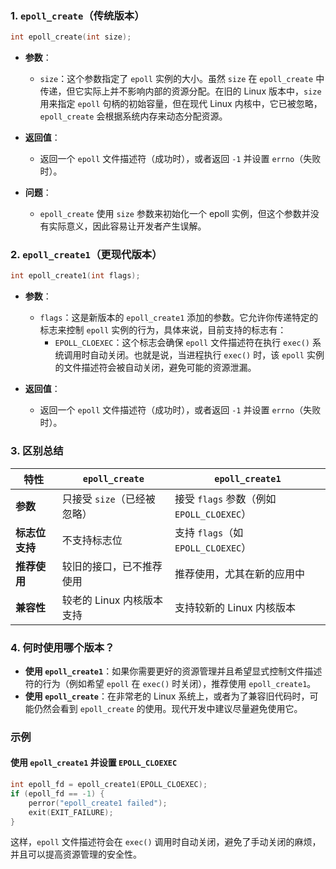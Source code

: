 ### 1. **`epoll_create`**（传统版本）

```c
int epoll_create(int size);
```

- **参数**：
  - `size`：这个参数指定了 `epoll` 实例的大小。虽然 `size` 在 `epoll_create` 中传递，但它实际上并不影响内部的资源分配。在旧的 Linux 版本中，`size` 用来指定 `epoll` 句柄的初始容量，但在现代 Linux 内核中，它已被忽略，`epoll_create` 会根据系统内存来动态分配资源。

- **返回值**：
  - 返回一个 `epoll` 文件描述符（成功时），或者返回 `-1` 并设置 `errno`（失败时）。

- **问题**：
  - `epoll_create` 使用 `size` 参数来初始化一个 epoll 实例，但这个参数并没有实际意义，因此容易让开发者产生误解。

### 2. **`epoll_create1`**（更现代版本）

```c
int epoll_create1(int flags);
```

- **参数**：
  - `flags`：这是新版本的 `epoll_create1` 添加的参数。它允许你传递特定的标志来控制 `epoll` 实例的行为，具体来说，目前支持的标志有：
    - `EPOLL_CLOEXEC`：这个标志会确保 `epoll` 文件描述符在执行 `exec()` 系统调用时自动关闭。也就是说，当进程执行 `exec()` 时，该 `epoll` 实例的文件描述符会被自动关闭，避免可能的资源泄漏。

- **返回值**：
  - 返回一个 `epoll` 文件描述符（成功时），或者返回 `-1` 并设置 `errno`（失败时）。

### 3. **区别总结**

| 特性                         | `epoll_create`                   | `epoll_create1`                   |
|------------------------------|----------------------------------|-----------------------------------|
| **参数**                     | 只接受 `size`（已经被忽略）     | 接受 `flags` 参数（例如 `EPOLL_CLOEXEC`） |
| **标志位支持**               | 不支持标志位                     | 支持 `flags`（如 `EPOLL_CLOEXEC`） |
| **推荐使用**                 | 较旧的接口，已不推荐使用        | 推荐使用，尤其在新的应用中      |
| **兼容性**                   | 较老的 Linux 内核版本支持       | 支持较新的 Linux 内核版本       |

### 4. **何时使用哪个版本？**

- **使用 `epoll_create1`**：如果你需要更好的资源管理并且希望显式控制文件描述符的行为（例如希望 `epoll` 在 `exec()` 时关闭），推荐使用 `epoll_create1`。
- **使用 `epoll_create`**：在非常老的 Linux 系统上，或者为了兼容旧代码时，可能仍然会看到 `epoll_create` 的使用。现代开发中建议尽量避免使用它。

### 示例

#### 使用 `epoll_create1` 并设置 `EPOLL_CLOEXEC`

```c
int epoll_fd = epoll_create1(EPOLL_CLOEXEC);
if (epoll_fd == -1) {
    perror("epoll_create1 failed");
    exit(EXIT_FAILURE);
}
```

这样，`epoll` 文件描述符会在 `exec()` 调用时自动关闭，避免了手动关闭的麻烦，并且可以提高资源管理的安全性。

